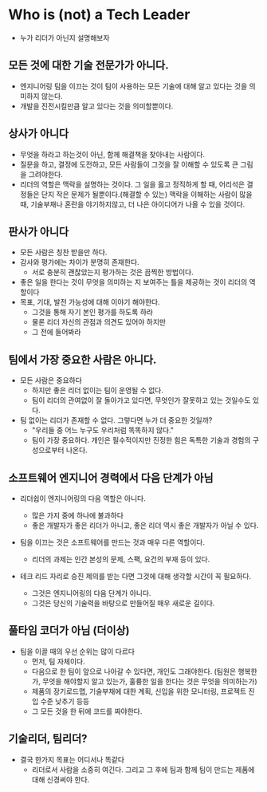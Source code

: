 # Who is (not) a Tech Leader
- 누가 리더가 아닌지 설명해보자

## 모든 것에 대한 기술 전문가가 아니다.
- 엔지니어링 팀을 이끄는 것이 팀이 사용하는 모든 기술에 대해 알고 있다는 것을 의미하지 않는다.
- 개발을 진전시킬만큼 알고 있다는 것을 의미할뿐이다.

## 상사가 아니다
- 무엇을 하라고 하는것이 아닌, 함께 해결책을 찾아내는 사람이다.
- 질문을 하고, 결정에 도전하고, 모든 사람들이 그것을 잘 이해할 수 있도록 큰 그림을 그려야한다.
- 리더의 역할은 맥락을 설명하는 것이다. 그 일을 옳고 정직하게 할 때, 어리석은 결정들은 단지 작은 문제가 될뿐이다.(해결할 수 있는) 맥락을 이해하는 사람이 많을 때, 기술부채나 혼란을 야기하지않고, 더 나은 아이디어가 나올 수 있을 것이다.


## 판사가 아니다
- 모든 사람은 칭찬 받을만 하다.
- 감사와 평가에는 차이가 분명히 존재한다.
	- 서로 충분히 괜찮았는지 평가하는 것은 끔찍한 방법이다.
- 좋은 일을 한다는 것이 무엇을 의미하는 지 보여주는 틀을 제공하는 것이 리더의 역할이다
- 목표, 기대, 발전 가능성에 대해 이야기 해야한다.
	- 그것을 통해 자기 본인 평가를 하도록 하라
	- 물론 리더 자신의 관점과 의견도 있어야 하지만
	- 그 전에 들어봐라


## 팀에서 가장 중요한 사람은 아니다.
- 모든 사람은 중요하다
	- 하지만 좋은 리더 없이는 팀이 운영될 수 없다.
	- 팀이 리더의 관여없이 잘 돌아가고 있다면, 무엇인가 잘못하고 있는 것일수도 있다.
- 팀 없이는 리더가 존재할 수 없다. 그렇다면 누가 더 중요한 것일까?
	- "우리들 중 어느 누구도 우리처럼 똑똑하지 않다."
	- 팀이 가장 중요하다. 개인은 필수적이지만 진정한 힘은 독특한 기술과 경험의 구성으로부터 나온다.


## 소프트웨어 엔지니어 경력에서 다음 단계가 아님
- 리더쉽이 엔지니어링의 다음 역할은 아니다.
	- 많은 가지 중에 하나에 불과하다
	- 좋은 개발자가 좋은 리더가 아니고, 좋은 리더 역시 좋은 개발자가 아닐 수 있다.

- 팀을 이끄는 것은 소프트웨어를 만드는 것과 매우 다른 역할이다.
	- 리더의 과제는 인간 본성의 문제, 스팩, 요건의 부재 등이 있다.

- 테크 리드 자리로 승진 제의를 받는 다면 그것에 대해 생각할 시간이 꼭 필요하다.
	- 그것은 엔지니어링의 다음 단계가 아니다.
	- 그것은 당신의 기술력을 바탕으로 만들어질 매우 새로운 길이다.

## 풀타임 코더가 아님 (더이상)
- 팀을 이끌 때의 우선 순위는 많이 다르다
	- 먼저, 팀 자체이다.
	- 다음으로 한 팀이 앞으로 나아갈 수 있다면, 개인도 그래야한다. (팀원은 행복한가, 무엇을 해야할지 알고 있는가, 훌륭한 일을 한다는 것은 무엇을 의미하는가)
	- 제품의 장기로드맵, 기술부채에 대한 계획, 신입을 위한 모니터링, 프로젝트 진입 수준 낮추기 등등
	- 그 모든 것을 한 뒤에 코드를 짜야한다.


## 기술리더, 팀리더?
- 결국 한가지 목표는 어디서나 똑같다
	- 리더로서 사람을 소중히 여긴다. 그리고 그 후에 팀과 함께 팀이 만드는 제품에 대해 신경써야 한다.